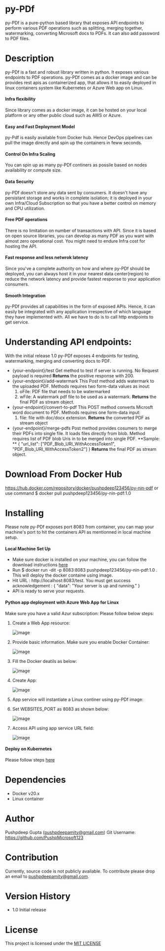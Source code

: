 # py-PDf
py-PDf is a pure-python based library that exposes API endpoints to perform various PDF operations such as splitting, merging together, watermarking, converting Microsoft docs to PDFs. It can also add password to PDF files.

# Description
py-PDf is a fast and robust library written in python. It exposes various endpoints to PDF operations. py-PDf comes as a docker image and can be provides rest apis as containerized app, that allows it to easily deployed in linux containers system like Kubernetes or Azure Web app on Linux. 
#### Infra flexibility
Since library comes as a docker image, it can be hosted on your local platform or any other public cloud such as AWS or Azure. 
#### Easy and Fast Deployment Model
py-Pdf is easily available from Docker hub. Hence DevOps pipelines can pull the image directly and spin up the containers in feww seconds. 
#### Control On Infra Scaling
You can spin up as many py-PDf continers as possile based on nodes availability or compute size.
#### Data Security
py-PDf doesn't store any data sent by consumers. It doesn't have any persistant storage and works in complete isolation; it is deployed in your own Infra/Cloud Subscription so that you have a better control on memory and CPU utilization.
#### Free PDF operations
There is no limitation on number of transactions with API. Since it is based on open source libraries, you can develop as many PDF as you want with almost zero operational cost.
You might need to endure Infra cost for hosting the API.
#### Fast response and less netwrok latency
Since you've a complete authority on how and where py-PDf should be deployed, you can always host it in your nearest data center(region) to reduce the network latency and provide fastest response to your application consumers.

#### Smooth Integration
py-PDf provides all capabilities in the form of exposed APIs. Hence, it can easily be integrated with any application irrespective of which language they have implemented with. All we have to do is to call http endpoints to get service.

# Understanding API endpoints:
 With the initial release 1.0 py-PDf exposes 4 endpoints for testing, watermarking, merging and converting docs to PDF.
- {your-endpoint}/test
 Get method to test if server is running. No Request payload is required
 **Returns** the positive response with 200.
- {your-endpoint}/add-watermark
 This Post method adds watermark to the uploaded PDF. Methods requires two form-data values as inout:
  1. oFile: PDF file that needs to be watermarked
  2. wFile: A watermark pdf file to be used as a watermark.
 **Returns** the final PDF as stream object.
- {your-endpoint}/convert-to-pdf
 This POST method converts Microsft word document to PDF.
 Methods requires one form-data input:
  1. file: file with doc/docx extension.
**Returns** the converted PDF as stream object
- {your-endpoint}/merge-pdfs
 Post method provides cosumers to merge their PDFs into single file. It loads files directly from blob. Method requires list of PDF blob Uris in to be merged into single PDF.
 **Sample: ** {
    "url_list": ["PDF_Blob_URI_WithAccessToken1", "PDF_Blob_URI_WithAccessToken2"]
}
**Returns** the final PDF as stream object.

# Download From Docker Hub
  https://hub.docker.com/repository/docker/pushpdeep123456/py-nin-pdf
  or use command $ docker pull pushpdeep123456/py-nin-pdf:1.0
# Installing
Please note py-PDf exposes port 8083 from container, you can map your machine's port to hit the containers API as mentionned in local machine setup.

#### Local Machine Set Up
 - Make sure docker is installed on your machine, you can follow the download instructions [here](https://docs.docker.com/get-docker/)
 - Run $ docker run -dit -p 8083:8083 pushpdeep123456/py-nin-pdf:1.0 . This will deploy the docker containe using image.
 - Hit URL : http://localhost:8083/test. You must get success acknowledgement :
 {
    "data": "Your server is up and running."
 }
 - API is ready to serve your requests.
#### Python app deployment with Azure Web App for Linux
Make sure you have a valid Azur subscription:
Please follow below steps:
 1. Create a Web App resource:

    ![image](https://user-images.githubusercontent.com/45087848/114273519-f210d400-9a37-11eb-84b2-d55758bfd070.png)
 2. Provide basic information. Make sure you enable Docker Container:
 
    ![image](https://user-images.githubusercontent.com/45087848/114273687-af9bc700-9a38-11eb-82b7-aac9d1ca2397.png)
 3. Fill the Docker deatils as below:
 
    ![image](https://user-images.githubusercontent.com/45087848/114273738-ee318180-9a38-11eb-93c7-0c83306d2a1e.png)
 4. Create App:
 
    ![image](https://user-images.githubusercontent.com/45087848/114273831-49637400-9a39-11eb-8c13-9964366cfc5e.png) 
 5. App service will instantiate a Linux continer using py-PDf image:
 
 6. Set WEBSITES_PORT as 8083 as shown below:
 
    ![image](https://user-images.githubusercontent.com/45087848/114274001-1d94be00-9a3a-11eb-9d53-86a36992a645.png)
 7. Access API using app service URL field:
 
    ![image](https://user-images.githubusercontent.com/45087848/114274091-73696600-9a3a-11eb-9e5d-9a846f53f0e5.png)

#### Deploy on Kubernetes
Please follow steps [here](https://docs.docker.com/desktop/kubernetes/)

# Dependencies
- Docker v20.x
- Linux container

# Author
 Pushpdeep Gupta (pushpdeepamity@gmail.com)
 Git Username: https://github.com/PushpMicrosoft123

# Contribution
 Currently, source code is not publicly available. To contribute please drop an email to pushpdeepamity@gmail.com.
# Version History
- 1.0 Initial release

# License
This project is licensed under the [MIT LICENSE](https://choosealicense.com/licenses/mit/)


